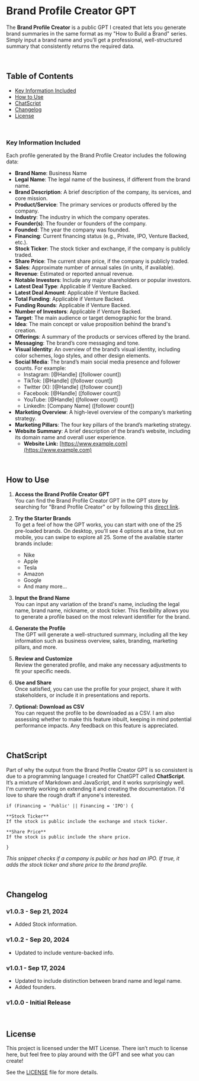 # Brand Profile Creator GPT

The **Brand Profile Creator** is a public GPT I created that lets you generate brand summaries in the same format as my "How to Build a Brand" series.
Simply input a brand name and you’ll get a professional, well-structured summary that consistently returns the required data.

<br>

## Table of Contents
- [Key Information Included](#key-information-included)
- [How to Use](#how-to-use)
- [ChatScript](#chatscript)
- [Changelog](#changelog)
- [License](#license)

<br>

### Key Information Included

Each profile generated by the Brand Profile Creator includes the following data:

- **Brand Name**: Business Name
- **Legal Name**: The legal name of the business, if different from the brand name.
- **Brand Description**: A brief description of the company, its services, and core mission.
- **Product/Service**: The primary services or products offered by the company.
- **Industry**: The industry in which the company operates.
- **Founder(s)**: The founder or founders of the company.
- **Founded**: The year the company was founded.
- **Financing**: Current financing status (e.g., Private, IPO, Venture Backed, etc.).
- **Stock Ticker**: The stock ticker and exchange, if the company is publicly traded.
- **Share Price**: The current share price, if the company is publicly traded.
- **Sales**: Approximate number of annual sales (in units, if available).
- **Revenue**: Estimated or reported annual revenue.
- **Notable Investors**: Include any major shareholders or popular investors.
- **Latest Deal Type**: Applicable if Venture Backed.
- **Latest Deal Amount**: Applicable if Venture Backed.
- **Total Funding**: Applicable if Venture Backed.
- **Funding Rounds**: Applicable if Venture Backed.
- **Number of Investors**: Applicable if Venture Backed.
- **Target**: The main audience or target demographic for the brand.
- **Idea**: The main concept or value proposition behind the brand's creation.
- **Offerings**: A summary of the products or services offered by the brand.
- **Messaging**: The brand’s core messaging and tone.
- **Visual Identity**: An overview of the brand’s visual identity, including color schemes, logo styles, and other design elements.
- **Social Media**: The brand’s main social media presence and follower counts. For example:
   - Instagram: [@Handle] ([follower count])
   - TikTok: [@Handle] ([follower count])
   - Twitter (X): [@Handle] ([follower count])
   - Facebook: [@Handle] ([follower count])
   - YouTube: [@Handle] ([follower count])
   - LinkedIn: [Company Name] ([follower count])
- **Marketing Overview**: A high-level overview of the company’s marketing strategy.
- **Marketing Pillars**: The four key pillars of the brand’s marketing strategy.
- **Website Summary**: A brief description of the brand’s website, including its domain name and overall user experience.
   - **Website Link:** [https://www.example.com](https://www.example.com)
 
<br>

## How to Use

1. **Access the Brand Profile Creator GPT**  
   You can find the Brand Profile Creator GPT in the GPT store by searching for "Brand Profile Creator" or by following this [direct link](https://chatgpt.com/g/g-PZNbXs17D-brand-profile-creator).

2. **Try the Starter Brands**  
   To get a feel of how the GPT works, you can start with one of the 25 pre-loaded brands. On desktop, you'll see 4 options at a time, but on mobile, you can swipe to explore all 25. Some of the available starter brands include:
   - Nike
   - Apple
   - Tesla
   - Amazon
   - Google
   - And many more...

3. **Input the Brand Name**  
   You can input any variation of the brand's name, including the legal name, brand name, nickname, or stock ticker. This flexibility allows you to generate a profile based on the most relevant identifier for the brand.

4. **Generate the Profile**  
   The GPT will generate a well-structured summary, including all the key information such as business overview, sales, branding, marketing pillars, and more.

5. **Review and Customize**  
   Review the generated profile, and make any necessary adjustments to fit your specific needs.

6. **Use and Share**  
   Once satisfied, you can use the profile for your project, share it with stakeholders, or include it in presentations and reports.

7. **Optional: Download as CSV**  
   You can request the profile to be downloaded as a CSV. I am also assessing whether to make this feature inbuilt, keeping in mind potential performance impacts. Any feedback on this feature is appreciated.

<br>

## ChatScript

Part of why the output from the Brand Profile Creator GPT is so consistent is due to a programming language I created for ChatGPT called **ChatScript**. It’s a mixture of Markdown and JavaScript, and it works surprisingly well. I'm currently working on extending it and creating the documentation. I'd love to share the rough draft if anyone's interested.

``` ChatScript
if (Financing = 'Public' || Financing = 'IPO') {

**Stock Ticker**
If the stock is public include the exchange and stock ticker.

**Share Price**
If the stock is public include the share price.

}
``` 

*This snippet checks if a company is public or has had an IPO. If true, it adds the stock ticker and share price to the brand profile.*

<br>

## Changelog

### v1.0.3 - Sep 21, 2024
- Added Stock information.

### v1.0.2 - Sep 20, 2024
- Updated to include venture-backed info.

### v1.0.1 - Sep 17, 2024
- Updated to include distinction between brand name and legal name.
- Added founders.

### v1.0.0 - Initial Release

<br>

## License

This project is licensed under the MIT License. There isn’t much to license here, but feel free to play around with the GPT and see what you can create!

See the [LICENSE](https://github.com/Damijohnson/BrandProfileCreator?tab=MIT-1-ov-file) file for more details.

